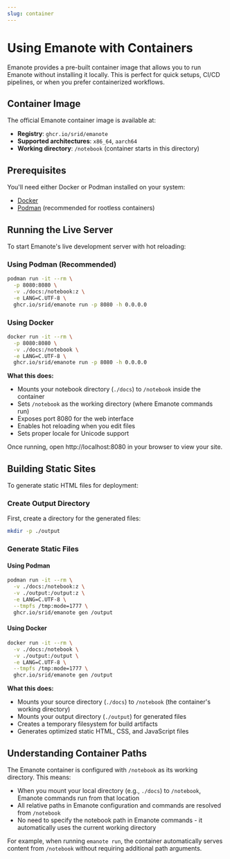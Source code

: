 ```yaml
---
slug: container
---
```


# Using Emanote with Containers

Emanote provides a pre-built container image that allows you to run Emanote without installing it locally. This is perfect for quick setups, CI/CD pipelines, or when you prefer containerized workflows.

## Container Image

The official Emanote container image is available at:
- **Registry**: `ghcr.io/srid/emanote`
- **Supported architectures**: `x86_64`, `aarch64`
- **Working directory**: `/notebook` (container starts in this directory)

## Prerequisites

You'll need either Docker or Podman installed on your system:
- [Docker](https://docs.docker.com/get-docker/)
- [Podman](https://podman.io/getting-started/installation) (recommended for rootless containers)

## Running the Live Server

To start Emanote's live development server with hot reloading:

### Using Podman (Recommended)

```sh
podman run -it --rm \
  -p 8080:8080 \
  -v ./docs:/notebook:z \
  -e LANG=C.UTF-8 \
  ghcr.io/srid/emanote run -p 8080 -h 0.0.0.0
```

### Using Docker

```sh
docker run -it --rm \
  -p 8080:8080 \
  -v ./docs:/notebook \
  -e LANG=C.UTF-8 \
  ghcr.io/srid/emanote run -p 8080 -h 0.0.0.0
```

**What this does:**
- Mounts your notebook directory (`./docs`) to `/notebook` inside the container
- Sets `/notebook` as the working directory (where Emanote commands run)
- Exposes port 8080 for the web interface
- Enables hot reloading when you edit files
- Sets proper locale for Unicode support

Once running, open http://localhost:8080 in your browser to view your site.

## Building Static Sites

To generate static HTML files for deployment:

### Create Output Directory

First, create a directory for the generated files:

```sh
mkdir -p ./output
```

### Generate Static Files

#### Using Podman

```sh
podman run -it --rm \
  -v ./docs:/notebook:z \
  -v ./output:/output:z \
  -e LANG=C.UTF-8 \
  --tmpfs /tmp:mode=1777 \
  ghcr.io/srid/emanote gen /output
```

#### Using Docker

```sh
docker run -it --rm \
  -v ./docs:/notebook \
  -v ./output:/output \
  -e LANG=C.UTF-8 \
  --tmpfs /tmp:mode=1777 \
  ghcr.io/srid/emanote gen /output
```

**What this does:**
- Mounts your source directory (`./docs`) to `/notebook` (the container's working directory)
- Mounts your output directory (`./output`) for generated files
- Creates a temporary filesystem for build artifacts
- Generates optimized static HTML, CSS, and JavaScript files

## Understanding Container Paths

The Emanote container is configured with `/notebook` as its working directory. This means:

- When you mount your local directory (e.g., `./docs`) to `/notebook`, Emanote commands run from that location
- All relative paths in Emanote configuration and commands are resolved from `/notebook`
- No need to specify the notebook path in Emanote commands - it automatically uses the current working directory

For example, when running `emanote run`, the container automatically serves content from `/notebook` without requiring additional path arguments.
